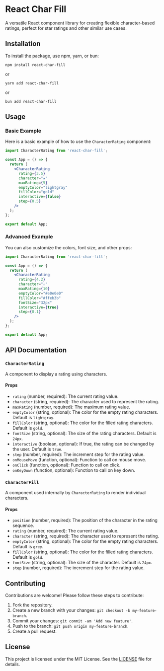 # React Char Fill

A versatile React component library for creating flexible character-based ratings, perfect for star ratings and other similar use cases.

## Installation

To install the package, use npm, yarn, or bun:

`npm install react-char-fill`

or

`yarn add react-char-fill`

or

`bun add react-char-fill`

## Usage

### Basic Example

Here is a basic example of how to use the `CharacterRating` component:

```jsx
import CharacterRating from 'react-char-fill';

const App = () => {
  return (
    <CharacterRating
      rating={3.5}
      character="★"
      maxRating={5}
      emptyColor="lightgray"
      fillColor="gold"
      interactive={false}
      step={0.5}
    />
  );
};

export default App;
```

### Advanced Example

You can also customize the colors, font size, and other props:

```jsx
import CharacterRating from 'react-char-fill';

const App = () => {
  return (
    <CharacterRating
      rating={4.2}
      character="☆"
      maxRating={10}
      emptyColor="#e0e0e0"
      fillColor="#ffeb3b"
      fontSize="32px"
      interactive={true}
      step={0.1}
    />
  );
};

export default App;
```

## API Documentation

### `CharacterRating`

A component to display a rating using characters.

#### Props

- `rating` (number, required): The current rating value.
- `character` (string, required): The character used to represent the rating.
- `maxRating` (number, required): The maximum rating value.
- `emptyColor` (string, optional): The color for the empty rating characters. Default is `lightgray`.
- `fillColor` (string, optional): The color for the filled rating characters. Default is `gold`.
- `fontSize` (string, optional): The size of the rating characters. Default is `24px`.
- `interactive` (boolean, optional): If true, the rating can be changed by the user. Default is `true`.
- `step` (number, required): The increment step for the rating value.
- `onMouseMove` (function, optional): Function to call on mouse move.
- `onClick` (function, optional): Function to call on click.
- `onKeyDown` (function, optional): Function to call on key down.

### `CharacterFill`

A component used internally by `CharacterRating` to render individual characters.

#### Props

- `position` (number, required): The position of the character in the rating sequence.
- `rating` (number, required): The current rating value.
- `character` (string, required): The character used to represent the rating.
- `emptyColor` (string, optional): The color for the empty rating characters. Default is `grey`.
- `fillColor` (string, optional): The color for the filled rating characters. Default is `gold`.
- `fontSize` (string, optional): The size of the character. Default is `24px`.
- `step` (number, required): The increment step for the rating value.

## Contributing

Contributions are welcome! Please follow these steps to contribute:

1. Fork the repository.
2. Create a new branch with your changes: `git checkout -b my-feature-branch`.
3. Commit your changes: `git commit -am 'Add new feature'`.
4. Push to the branch: `git push origin my-feature-branch`.
5. Create a pull request.

## License

This project is licensed under the MIT License. See the [LICENSE](LICENSE) file for details.

